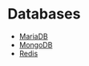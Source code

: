# Databases

* [MariaDB](https://mariadb.org/)
* [MongoDB](http://www.mongodb.org/)
* [Redis](http://redis.io)
